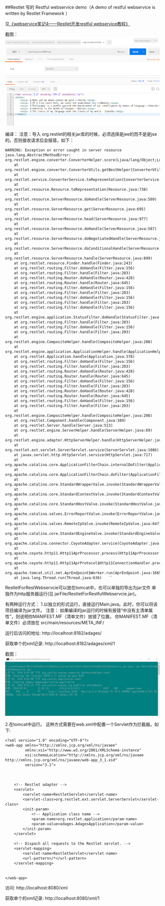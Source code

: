 

##Restlet 写的 Restful webservice demo（A demo of restful webservice is written by Restlet Framework ）


见[《webservice笔记4——Restlet开发restful webservice教程》](http://www.dabu.info/webservice-restful-use-restlet.html)

截图：
![Restlet](./ScreenImage/restlet.png)



编译：
注意：导入 org.restlet的相关jar库的时候，必须选择是jee的而不是是jse的。否则接收请求后会报错，如下：

```
WARNING: Exception or error caught in server resource
java.lang.AbstractMethodError: org.restlet.engine.converter.ConverterHelper.score(Ljava/lang/Object;Lorg/restlet/representation/Variant;Lorg/restlet/resource/Resource;)F
	at org.restlet.engine.converter.ConverterUtils.getBestHelper(ConverterUtils.java:137)
	at org.restlet.service.ConverterService.toRepresentation(ConverterService.java:229)
	at org.restlet.resource.Resource.toRepresentation(Resource.java:738)
	at org.restlet.resource.ServerResource.doHandle(ServerResource.java:509)
	at org.restlet.resource.ServerResource.get(ServerResource.java:695)
	at org.restlet.resource.ServerResource.head(ServerResource.java:977)
	at org.restlet.resource.ServerResource.doHandle(ServerResource.java:587)
	at org.restlet.resource.ServerResource.doNegotiatedHandle(ServerResource.java:637)
	at org.restlet.resource.ServerResource.doConditionalHandle(ServerResource.java:336)
	at org.restlet.resource.ServerResource.handle(ServerResource.java:899)
	at org.restlet.resource.Finder.handle(Finder.java:243)
	at org.restlet.routing.Filter.doHandle(Filter.java:156)
	at org.restlet.routing.Filter.handle(Filter.java:203)
	at org.restlet.routing.Router.doHandle(Router.java:428)
	at org.restlet.routing.Router.handle(Router.java:645)
	at org.restlet.routing.Filter.doHandle(Filter.java:156)
	at org.restlet.routing.Filter.handle(Filter.java:203)
	at org.restlet.routing.Filter.doHandle(Filter.java:156)
	at org.restlet.routing.Filter.handle(Filter.java:203)
	at org.restlet.routing.Filter.doHandle(Filter.java:156)
	at org.restlet.engine.application.StatusFilter.doHandle(StatusFilter.java:151)
	at org.restlet.routing.Filter.handle(Filter.java:203)
	at org.restlet.routing.Filter.doHandle(Filter.java:156)
	at org.restlet.routing.Filter.handle(Filter.java:203)
	at org.restlet.engine.CompositeHelper.handle(CompositeHelper.java:208)
	at org.restlet.engine.application.ApplicationHelper.handle(ApplicationHelper.java:81)
	at org.restlet.Application.handle(Application.java:378)
	at org.restlet.routing.Filter.doHandle(Filter.java:156)
	at org.restlet.routing.Filter.handle(Filter.java:203)
	at org.restlet.routing.Router.doHandle(Router.java:428)
	at org.restlet.routing.Router.handle(Router.java:645)
	at org.restlet.routing.Filter.doHandle(Filter.java:156)
	at org.restlet.routing.Filter.handle(Filter.java:203)
	at org.restlet.routing.Router.doHandle(Router.java:428)
	at org.restlet.routing.Router.handle(Router.java:645)
	at org.restlet.routing.Filter.doHandle(Filter.java:156)
	at org.restlet.routing.Filter.handle(Filter.java:203)
	at org.restlet.engine.CompositeHelper.handle(CompositeHelper.java:208)
	at org.restlet.Component.handle(Component.java:389)
	at org.restlet.Server.handle(Server.java:513)
	at org.restlet.engine.ServerHelper.handle(ServerHelper.java:69)
	at org.restlet.engine.adapter.HttpServerHelper.handle(HttpServerHelper.java:149)
	at org.restlet.ext.servlet.ServerServlet.service(ServerServlet.java:1086)
	at javax.servlet.http.HttpServlet.service(HttpServlet.java:717)
	at org.apache.catalina.core.ApplicationFilterChain.internalDoFilter(ApplicationFilterChain.java:290)
	at org.apache.catalina.core.ApplicationFilterChain.doFilter(ApplicationFilterChain.java:206)
	at org.apache.catalina.core.StandardWrapperValve.invoke(StandardWrapperValve.java:233)
	at org.apache.catalina.core.StandardContextValve.invoke(StandardContextValve.java:191)
	at org.apache.catalina.core.StandardHostValve.invoke(StandardHostValve.java:127)
	at org.apache.catalina.valves.ErrorReportValve.invoke(ErrorReportValve.java:102)
	at org.apache.catalina.valves.RemoteIpValve.invoke(RemoteIpValve.java:647)
	at org.apache.catalina.core.StandardEngineValve.invoke(StandardEngineValve.java:109)
	at org.apache.catalina.connector.CoyoteAdapter.service(CoyoteAdapter.java:298)
	at org.apache.coyote.http11.Http11AprProcessor.process(Http11AprProcessor.java:864)
	at org.apache.coyote.http11.Http11AprProtocol$Http11ConnectionHandler.process(Http11AprProtocol.java:579)
	at org.apache.tomcat.util.net.AprEndpoint$Worker.run(AprEndpoint.java:1665)
	at java.lang.Thread.run(Thread.java:636)   ``

```





RestletForRestWebservcie可以放在tomcat中，也可以单独的导出为jar文件 单独作为http服务器运行(见 jarFile/RestletForRestfulWebservcie.jar)。


有两种运行方式：
1.以独立的形式运行，直接运行Main.java。此时，你可以将该项目编译为jar文件。
注意：
如果编译的jar运行的时候有报错“中没有主清单属性”，则说明你MANIFEST.MF（清单文件）放错了位置。
你MANIFEST.MF（清单文件）必须放在 src/main/resources/META_INF/




运行后访问的地址:
http://localhost:8182/adages/

获取单个的xml记录:
http://localhost:8182/adages/xml/1


截图：
![以jar文件运行webservice](./ScreenImage/jar.png)


2.在tomcat中运行。
这种方式需要在web.xml中配置一个Servlet作为拦截器。如下:
```
<?xml version="1.0" encoding="UTF-8"?>
<web-app xmlns="http://xmlns.jcp.org/xml/ns/javaee"
         xmlns:xsi="http://www.w3.org/2001/XMLSchema-instance"
         xsi:schemaLocation="http://xmlns.jcp.org/xml/ns/javaee http://xmlns.jcp.org/xml/ns/javaee/web-app_3_1.xsd"
         version="3.1">



    <!-- Restlet adapter -->
    <servlet>
        <servlet-name>RestletServlet</servlet-name>
        <servlet-class>org.restlet.ext.servlet.ServerServlet</servlet-class>
        <init-param>
            <!-- Application class name -->
            <param-name>org.restlet.application</param-name>
            <param-value>adages.AdagesApplication</param-value>
        </init-param>
    </servlet>

    <!-- Dispach all requests to the Restlet servlet. -->
    <servlet-mapping>
        <servlet-name>RestletServlet</servlet-name>
        <url-pattern>/*</url-pattern>
    </servlet-mapping>


</web-app>
```



访问:
http://localhost:8080/xml


获取单个的xml记录:
http://localhost:8080/xml/1




